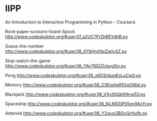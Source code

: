 IIPP
====

An Introduction to Interactive Programming in Python - Coursera

Rock-paper-scissors-lizard-Spock
http://www.codeskulptor.org/#user37_a2UC7PrZhREVdhB.py

Guess-the-number
http://www.codeskulptor.org/#user38_4YbHnA1piZwIv4Z.py

Stop-watch-the-game
http://www.codeskulptor.org/#user38_YAv76IDZUgvgSjy.py

Pong
http://www.codeskulptor.org/#user38_x6GSnbzqEsLuCw0.py

Memory
http://www.codeskulptor.org/#user38_O3ExqlwRfGgOWal.py

Blackjack
http://www.codeskulptor.org/#user38_VXvl5tQkK9irw53.py

Spaceship
http://www.codeskulptor.org/#user38_6jLMDDP55gv9AcH.py

Asteroid
http://www.codeskulptor.org/#user38_Y2wux3BGvQrHufb.py
